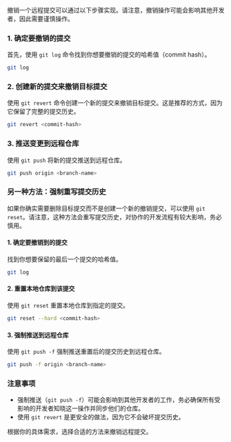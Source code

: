 撤销一个远程提交可以通过以下步骤实现。请注意，撤销操作可能会影响其他开发者，因此需要谨慎操作。

### 1. 确定要撤销的提交
首先，使用 `git log` 命令找到你想要撤销的提交的哈希值（commit hash）。

```sh
git log
```

### 2. 创建新的提交来撤销目标提交
使用 `git revert` 命令创建一个新的提交来撤销目标提交。这是推荐的方式，因为它保留了完整的提交历史。

```sh
git revert <commit-hash>
```

### 3. 推送变更到远程仓库
使用 `git push` 将新的提交推送到远程仓库。

```sh
git push origin <branch-name>
```

### 另一种方法：强制重写提交历史
如果你确实需要删除目标提交而不是创建一个新的撤销提交，可以使用 `git reset`。请注意，这种方法会重写提交历史，对协作的开发流程有较大影响，务必慎用。

#### 1. 确定要撤销到的提交
找到你想要保留的最后一个提交的哈希值。

```sh
git log
```

#### 2. 重置本地仓库到该提交
使用 `git reset` 重置本地仓库到指定的提交。

```sh
git reset --hard <commit-hash>
```

#### 3. 强制推送到远程仓库
使用 `git push -f` 强制推送重置后的提交历史到远程仓库。

```sh
git push -f origin <branch-name>
```

### 注意事项
- 强制推送（`git push -f`）可能会影响到其他开发者的工作，务必确保所有受影响的开发者知晓这一操作并同步他们的仓库。
- 使用 `git revert` 是更安全的做法，因为它不会破坏提交历史。

根据你的具体需求，选择合适的方法来撤销远程提交。